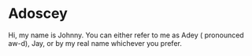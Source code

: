 # Adoscey
Hi, my name is Johnny.
You can either refer to me as Adey ( pronounced aw-d), Jay, or by my real name whichever you prefer.
